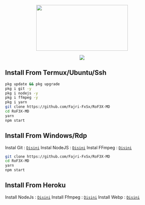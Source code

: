 <p align="center">
  <img width="300" height="150" src="https://github.com/xiecaa/Wansap-Bot/blob/bacc893b90b48b4e7e33fb49ce823faa0b42708e/media/imgnya.jpg">
</p>

<p align="center">
   <img 
    src="https://readme-typing-svg.herokuapp.com?color=%422446&size=25&center=true&height=60&lines=Welcome+To+RoF3X+Bot;Script+By+FxSx"
   />
</p>

## Install From Termux/Ubuntu/Ssh
```bash
pkg update && pkg upgrade
pkg i git -y
pkg i nodejs -y
pkg i ffmpeg -y
pkg i yarn
git clone https://github.com/Fajri-FxSx/RoF3X-MD
cd RoF3X-MD
yarn
npm start
```

## Install From Windows/Rdp

Instal Git      : [`Disini`](https://git-scm.com/downloads)
Instal NodeJS : [`Disini`](https://nodejs.org/en/download)
Instal FFmpeg : [`Disini`](https://ffmpeg.org/download.html)

```bash
git clone https://github.com/Fajri-FxSx/RoF3X-MD
cd RoF3X-MD
yarn
npm start
```

## Install From Heroku <BuildPack>

Install NodeJs : [`Disini`](heroku/nodejs)
Install Ffmpeg : [`Disini`](https://github.com/jonathanong/heroku-buildpack-ffmpeg-latest.git)
Install Webp   : [`Disini`](https://github.com/clhuang/heroku-buildpack-webp-binaries.git)

